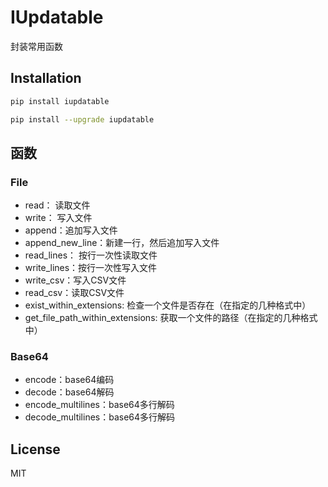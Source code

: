 IUpdatable
=======================

封装常用函数


Installation
-----

```bash
pip install iupdatable
```

```bash
pip install --upgrade iupdatable
```

函数
-----

### File
- read： 读取文件
- write： 写入文件
- append：追加写入文件
- append_new_line：新建一行，然后追加写入文件
- read_lines： 按行一次性读取文件
- write_lines：按行一次性写入文件
- write_csv：写入CSV文件
- read_csv：读取CSV文件
- exist_within_extensions: 检查一个文件是否存在（在指定的几种格式中）
- get_file_path_within_extensions: 获取一个文件的路径（在指定的几种格式中）

### Base64
- encode：base64编码
- decode：base64解码
- encode_multilines：base64多行解码
- decode_multilines：base64多行解码

License
-------
MIT
